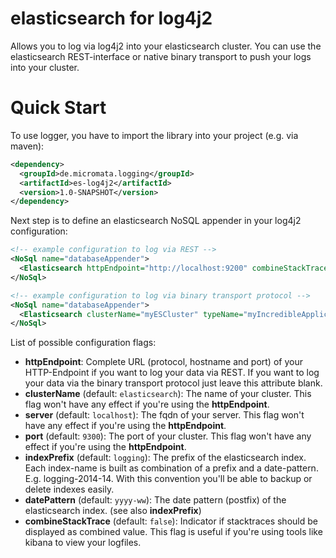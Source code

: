 elasticsearch for log4j2
========================

Allows you to log via log4j2 into your elasticsearch cluster. You can use the elasticsearch REST-interface
or native binary transport to push your logs into your cluster.

# Quick Start

To use logger, you have to import the library into your project (e.g. via maven):

~~~~~ xml
<dependency>
  <groupId>de.micromata.logging</groupId>
  <artifactId>es-log4j2</artifactId>
  <version>1.0-SNAPSHOT</version>
</dependency>
~~~~~

Next step is to define an elasticsearch NoSQL appender in your log4j2 configuration:

~~~~~ xml
<!-- example configuration to log via REST -->
<NoSql name="databaseAppender">
  <Elasticsearch httpEndpoint="http://localhost:9200" combineStackTrace="true" />
</NoSql>

<!-- example configuration to log via binary transport protocol -->
<NoSql name="databaseAppender">
  <Elasticsearch clusterName="myESCluster" typeName="myIncredibleApplication" />
</NoSql>
~~~~~

List of possible configuration flags:

* __httpEndpoint__: Complete URL (protocol, hostname and port) of your HTTP-Endpoint if you want to log
your data via REST. If you want to log your data via the binary transport protocol just leave this attribute blank.
* __clusterName__ (default: `elasticsearch`): The name of your cluster. This flag won't have any effect if you're
using the __httpEndpoint__.
* __server__ (default: `localhost`): The fqdn of your server. This flag won't have any effect if you're using
the __httpEndpoint__.
* __port__ (default: `9300`): The port of your cluster. This flag won't have any effect if you're using
the __httpEndpoint__.
* __indexPrefix__ (default: `logging`): The prefix of the elasticsearch index. Each index-name is built as combination
of a prefix and a date-pattern. E.g. logging-2014-14. With this convention you'll be able to backup or
delete indexes easily.
* __datePattern__ (default: `yyyy-ww`): The date pattern (postfix) of the elasticsearch index.
(see also __indexPrefix__)
* __combineStackTrace__ (default: `false`): Indicator if stacktraces should be displayed as combined value. This
flag is useful if you're using tools like kibana to view your logfiles.